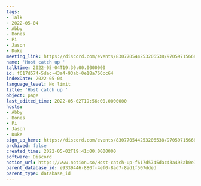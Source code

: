 ```yaml
---
tags:
- Talk
- 2022-05-04
- Abby
- Bones
- Pi
- Jason
- Duke
meeting_link: https://discord.com/events/830770544253206538/970597156681568276
name: 'Host catch up '
talktime: 2022-05-04T19:30:00.0000000
id: f617d574-5dac-43a4-93ab-0e18a766cc64
indexDate: 2022-05-04
language_level: No limit
title: 'Host catch up '
object: page
last_edited_time: 2022-05-02T19:56:00.0000000
hosts:
- Abby
- Bones
- Pi
- Jason
- Duke
sign_up_here: https://discord.com/events/830770544253206538/970597156681568276
archived: false
created_time: 2022-05-02T19:41:00.0000000
software: Discord
notion_url: https://www.notion.so/Host-catch-up-f617d5745dac43a493ab0e18a766cc64
parent_database_id: e9339446-880f-4ef0-8ad7-8ad1f507dded
parent_type: database_id
---
```





